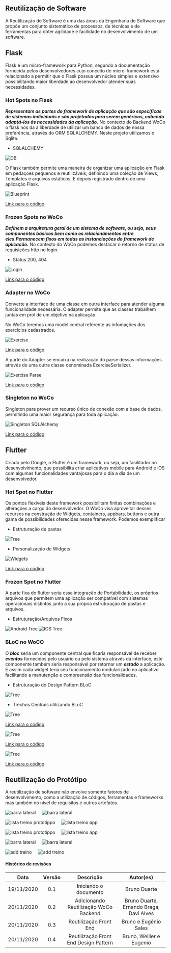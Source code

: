 ## Reutilização de Software
A Reutilização de Software é uma das áreas da Engenharia de Software que propõe um conjunto sistemático de processos, de técnicas e de ferramentas para obter agilidade e facilidade no desenvolvimento de um software.

## Flask
Flask é um micro-framework para Python, segundo a documentação fornecida pelos desenvolvedores cujo conceito de micro-framework está relacionado a permitir que o Flask possua um núcleo simples e extensivo possibilitando maior liberdade ao desenvolvedor atender suas necessidades.

### Hot Spots no Flask
***Representam as partes do framework de aplicação que são específicas de sistemas individuais e são projetados para serem genéricos, cabendo adaptá-los às necessidades da
aplicação.***
No contexto do Backend WoCo o flask nos da a liberdade de utilizar um banco de dados de nossa preferência, através do ORM SQLALCHEMY. Neste projeto utilizamos o Sqlite.


* SQLALCHEMY


![DB](./../img/db.png)

O Flask também permite uma maneira de organizar uma aplicação em Flask em pedaçoes pequenos e reutilizáveis, definindo uma coleção de Views, Templates e arquivos estáticos. E depois registrado dentro de uma aplicação Flask.

![Blueprint](./../img/blueprint.png)

[Link para o código](https://github.com/UnBArqDsw/2020.1_G9_WoCo_Backend/blob/master/Woco/app/routes/exercise.py)


### Frozen Spots no WoCo
***Definem a arquitetura geral de um sistema de software, ou seja, seus componentes básicos bem como os relacionamentos entre eles.Permanecem fixos em todas as instanciações do framework de aplicação.*** No contexto do WoCo podemos destacar o retorno de status de requisições http no login.

* Status 200, 404

![Login](./../img/statusApi.png)

[Link para o código](https://github.com/UnBArqDsw/2020.1_G9_WoCo_Backend/blob/master/Woco/app/routes/token.py)

### Adapter no WoCo
Converte a interface de uma classe em outra interface para atender alguma funcionalidade necessária. O adapter permite que as classes trabalhem juntas em prol de um objetivo na aplicação.

No WoCo teremos uma model central referente as infomações dos exercícios cadastrados.

![Exercise](./../img/exercise.png)

[Link para o código](https://github.com/UnBArqDsw/2020.1_G9_WoCo_Backend/blob/master/Woco/app/models/execise.py)

A parte do Adapter se encaixa na realização do parse dessas informações através de uma outra classe denominada ExerciseSerializer.

![Exercise Parse](./../img/exercise_serializer.png)

[Link para o código](https://github.com/UnBArqDsw/2020.1_G9_WoCo_Backend/blob/master/Woco/app/serialisers/exerciseSerialiser.py)

### Singleton no WoCo
Singleton para prover um recurso único de conexão com a base de dados, permitindo uma maior segurança para toda aplicação.

![Singleton SQLAlchemy](../img/singletonDb.png)

[Link para o código](https://github.com/UnBArqDsw/2020.1_G9_WoCo_Backend/blob/master/Woco/app/db/database.py)

## Flutter
Criado pelo Google, o Flutter é um framework, ou seja, um facilitador no desenvolvimento, que possibilita criar aplicativos mobile para Android e iOS com algumas funcionalidades vantajosas para o dia a dia de um desenvolvedor.

### Hot Spot no Flutter
Os pontos flexíveis deste framework possibilitam finitas combinações e alterações a cargo do desenvolvedor. O WoCo visa aproveitar desses recursos na construção de Widgets, containers, appbars, buttons e outra gama de possibilidades oferecidas nesse framework. Podemos exemplificar

* Estruturação de pastas

![Tree](./../img/directory.png)

* Personalização de Widgets

![Widgets](./../img/widget.png)

[Link para o código](https://github.com/UnBArqDsw/2020.1_G9_WoCo_Frontend/blob/main/lib/screens/todo.dart)


### Frozen Spot no Flutter
A parte fixa do flutter seria essa integração de Portabilidade, os próprios arquivos que permitem uma aplicação ser compatível com sistemas operacionais distintos junto a sua própria estruturação de pastas e arquivos.

* Estruturação/Arquivos Fixos

![Android Tree](./../img/android.png)
![IOS Tree](./../img/ios.png)


### BLoC no WoCO
O ***bloc*** seria um componente central que ficaria responsável de receber ***eventos*** fornecidos pelo usuário ou pelo sistema através da interface, este componente também seria responsável por retornar um ***estado*** a aplicação. E assim cada widget teria seu funcionamento modularizado no aplicativo facilitando a manutenção e compreensão das funcionalidades.

* Estruturação do Design Pattern BLoC

![Tree](./../img/bloc_tree.png)

* Trechos Centrais utilizando BLoC

![Tree](./../img/todo_bloc.png)

[Link para o código](https://github.com/UnBArqDsw/2020.1_G9_WoCo_Frontend/blob/main/lib/blocs/todoBloc/todo_bloc.dart)

![Tree](./../img/todo_state.png)

[Link para o código](https://github.com/UnBArqDsw/2020.1_G9_WoCo_Frontend/blob/main/lib/blocs/todoBloc/todo_state.dart)

![Tree](./../img/todo_event.png)

[Link para o código](https://github.com/UnBArqDsw/2020.1_G9_WoCo_Frontend/blob/main/lib/blocs/todoBloc/todo_event.dart)


## Reutilização do Protótipo
A reutilização de software não envolve somente fatores de desenvolvimento, como a utilização de códigos, ferramentas e frameworks mas também no nível de requisitos e outros artefatos.

![barra lateral](./../../Base/1.1%20Projeto%20Não%20Orientado%20a%20Abordagens%20Específicas/prototipo/images/home_lateral.jpg)&nbsp;&nbsp;&nbsp;&nbsp;
![barra lateral](./../img/home_lateral.jpg)


![lista treino prototippo](./../../Base/1.1%20Projeto%20Não%20Orientado%20a%20Abordagens%20Específicas/prototipo/images/lista_treinos.jpg)&nbsp;&nbsp;&nbsp;&nbsp;
![lista treino app](./../img/lista_treino.jpg)

![lista treino prototippo](./../../Base/1.1%20Projeto%20Não%20Orientado%20a%20Abordagens%20Específicas/prototipo/images/lista_treinos.jpg)&nbsp;&nbsp;&nbsp;&nbsp;
![lista treino app](./../img/lista_exercicios.jpg)


![barra lateral](./../../Base/1.1%20Projeto%20Não%20Orientado%20a%20Abordagens%20Específicas/prototipo/images/home.jpg)&nbsp;&nbsp;&nbsp;&nbsp;
![barra lateral](./../img/home_final.jpg)



![add treino](./../../Base/1.1%20Projeto%20Não%20Orientado%20a%20Abordagens%20Específicas/prototipo/images/add_treino.jpg)&nbsp;&nbsp;&nbsp;&nbsp;
![add treino](./../img/add_treino.jpg)




#### Histórico de revisões
|    Data    | Versão |       Descrição       |    Autor(es)     |
| :--------: | :----: | :-------------------: | :--------------: |
| 19/11/2020 | 0.1 | Iniciando o documento | Bruno Duarte |
| 20/11/2020 | 0.2 | Adicionando Reutilização WoCo Backend  | Bruno Duarte, Ernando Braga, Davi Alves |
| 20/11/2020|0.3|Reutilização Front End|Bruno e Eugênio Sales|
| 20/11/2020|0.4|Reutilização Front End Design Pattern|Bruno, Weiller e Eugenio|
